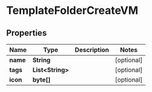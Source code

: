

# TemplateFolderCreateVM


## Properties

Name | Type | Description | Notes
------------ | ------------- | ------------- | -------------
**name** | **String** |  |  [optional]
**tags** | **List&lt;String&gt;** |  |  [optional]
**icon** | **byte[]** |  |  [optional]



